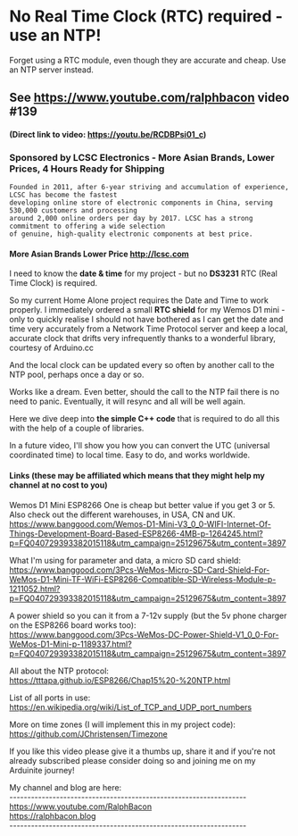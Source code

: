 # No Real Time Clock (RTC) required - use an NTP!
Forget using a RTC module, even though they are accurate and cheap. Use an NTP server instead.

## See https://www.youtube.com/ralphbacon video #139
#### (Direct link to video: https://youtu.be/RCDBPsi01_c)

### Sponsored by LCSC Electronics - More Asian Brands, Lower Prices, 4 Hours Ready for Shipping
```
Founded in 2011, after 6-year striving and accumulation of experience, LCSC has become the fastest
developing online store of electronic components in China, serving 530,000 customers and processing
around 2,000 online orders per day by 2017. LCSC has a strong commitment to offering a wide selection
of genuine, high-quality electronic components at best price.
```
#### More Asian Brands Lower Price http://lcsc.com

I need to know the **date & time** for my project - but no **DS3231** RTC (Real Time Clock) is required.

So my current Home Alone project requires the Date and Time to work properly. I immediately ordered a small **RTC shield** for my Wemos D1 mini - only to quickly realise I should not have bothered as I can get the date and time very accurately from a Network Time Protocol server and keep a local, accurate clock that drifts very infrequently thanks to a wonderful library, courtesy of Arduino.cc

And the local clock can be updated every so often by another call to the NTP pool, perhaps once a day or so.

Works like a dream. Even better, should the call to the NTP fail there is no need to panic. Eventually, it will resync and all will be well again.

Here we dive deep into **the simple C++ code** that is required to do all this with the help of a couple of libraries.

In a future video, I'll show you how you can convert the UTC (universal coordinated time) to local time. Easy to do, and works worldwide.

#### Links (these may be affiliated which means that they might help my channel at no cost to you)  

Wemos D1 Mini ESP8266 One is cheap but better value if you get 3 or 5. Also check out the different warehouses, in USA, CN and UK.  
https://www.banggood.com/Wemos-D1-Mini-V3_0_0-WIFI-Internet-Of-Things-Development-Board-Based-ESP8266-4MB-p-1264245.html?p=FQ040729393382015118&utm_campaign=25129675&utm_content=3897

What I'm using for parameter and data, a micro SD card shield:  
https://www.banggood.com/3Pcs-WeMos-Micro-SD-Card-Shield-For-WeMos-D1-Mini-TF-WiFi-ESP8266-Compatible-SD-Wireless-Module-p-1211052.html?p=FQ040729393382015118&utm_campaign=25129675&utm_content=3897

A power shield so you can it from a 7-12v supply (but the 5v phone charger on the ESP8266 board works too):  
https://www.banggood.com/3Pcs-WeMos-DC-Power-Shield-V1_0_0-For-WeMos-D1-Mini-p-1189337.html?p=FQ040729393382015118&utm_campaign=25129675&utm_content=3897

All about the NTP protocol:   
https://tttapa.github.io/ESP8266/Chap15%20-%20NTP.html

List of all ports in use:  
https://en.wikipedia.org/wiki/List_of_TCP_and_UDP_port_numbers

More on time zones (I will implement this in my project code):  
https://github.com/JChristensen/Timezone

If you like this video please give it a thumbs up, share it and if you're not already subscribed please consider doing so and joining me on my Arduinite journey!

My channel and blog are here:  
\------------------------------------------------------------------  
https://www.youtube.com/RalphBacon  
https://ralphbacon.blog  
\------------------------------------------------------------------  








